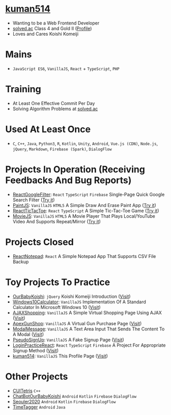 # [kuman514](https://kuman514.github.io/kuman514/)
- Wanting to be a Web Frontend Developer
- [solved.ac](https://solved.ac/) Class 4 and Gold II ([Profile](https://solved.ac/profile/kuman514))
- Loves and Cares Koishi Komeiji

# Mains
- `JavaScript ES6`, `VanillaJS`, `React` + `TypeScript`, `PHP`

# Training
- At Least One Effective Commit Per Day
- Solving Algorithm Problems at [solved.ac](https://solved.ac/)

# Used At Least Once
- `C`, `C++`, `Java`, `Python3`, `R`, `Kotlin`, `Unity`, `Android`, `Vue.js (CDN)`, `Node.js`, `jQuery`, `Markdown`, `Firebase (Spark)`, `DialogFlow`

# Projects In Operation (Receiving Feedbacks And Bug Reports)
- [ReactGoogleFilter](https://github.com/kuman514/ReactGoogleFilter): `React` `TypeScript` `Firebase` Single-Page Quick Google Search Filter ([Try it](https://kuman514.github.io/ReactGoogleFilter/))
- [PaintJS](https://github.com/kuman514/PaintJS): `VanillaJS` `HTML5` A Simple Draw And Erase Paint App ([Try it](https://kuman514.github.io/PaintJS/))
- [ReactTicTacToe](https://github.com/kuman514/tictactoe-react): `React` `TypeScript` A Simple Tic-Tac-Toe Game ([Try it](https://kuman514.github.io/tictactoe-react/))
- [MovieJS](https://github.com/kuman514/MovieJS): `VanillaJS` `HTML5` A Movie Player That Plays Local/YouTube Video And Supports Repeat/Mirror ([Try it](https://kuman514.github.io/MovieJS/))

# Projects Closed
- [ReactNotepad](https://github.com/kuman514/ReactNotepad): `React` A Simple Notepad App That Supports CSV File Backup

# Toy Projects To Practice
- [OurBabyKoishi](https://github.com/kuman514/BabyKoishiHTML): `jQuery` Koishi Komeiji Introduction ([Visit](https://kuman514.github.io/BabyKoishiHTML/))
- [Windows10Calculator](https://github.com/kuman514/CalculatorPage): `VanillaJS` Implementation Of A Standard Calculator In Microsoft Windows 10 ([Visit](https://kuman514.github.io/CalculatorPage/))
- [AJAXShopping](https://github.com/kuman514/AJAXShopping): `VanillaJS` A Simple Virtual Shopping Page Using AJAX ([Visit](https://kuman514.github.io/AJAXShopping/))
- [ApexGunShop](https://github.com/kuman514/ApexGunshop): `VanillaJS` A Virtual Gun Purchase Page ([Visit](https://kuman514.github.io/ApexGunshop/))
- [ModalMessage](https://github.com/kuman514/ModalMessage): `VanillaJS` A Text Area Input That Sends The Content To A Modal ([Visit](https://kuman514.github.io/ModalMessage/))
- [PseudoSignUp](https://github.com/kuman514/PseudoSignUp): `VanillaJS` A Fake Signup Page ([Visit](https://kuman514.github.io/PseudoSignUp/))
- [LoginPracticeReact](https://github.com/kuman514/login-practice-react): `React` `TypeScript` `Firebase` A Project For Appropriate Signup Method ([Visit](https://kuman514.github.io/login-practice-react/,img/LoginPracticeReact.png))
- [kuman514](https://github.com/kuman514): `VanillaJS` This Profile Page ([Visit](https://solved.ac/profile/kuman514))

# Other Projects
- [CUITetris](https://github.com/kuman514/CUITetris) `C++`
- [ChatBotOurBabyKoishi](https://github.com/kuman514/ChatBotOurBabyKoishi) `Android` `Kotlin` `Firebase` `DialogFlow`
- [Seouler2020](https://github.com/usbin/PACMAN) `Android` `Kotlin` `Firebase` `DialogFlow`
- [TimeTagger](https://github.com/2017-capstone/AndroidProject) `Android` `Java`